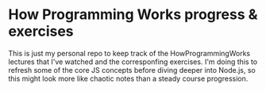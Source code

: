 # How Programming Works progress & exercises

This is just my personal repo to keep track of the HowProgrammingWorks lectures
that I've watched and the corresponfing exercises. I'm doing this to refresh some of the core JS concepts before diving deeper into Node.js, so this might look more like chaotic notes than a steady course progression.
